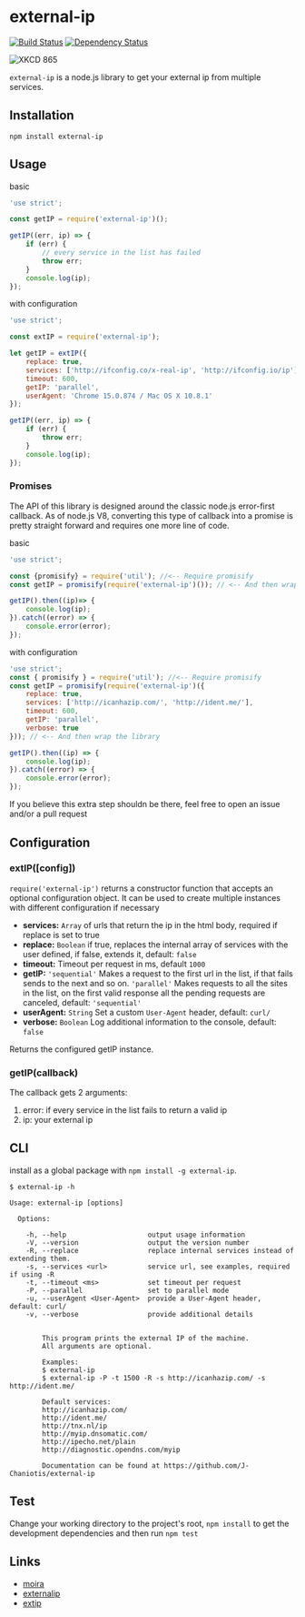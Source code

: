 # external-ip 
[![Build Status](https://travis-ci.org/J-Chaniotis/external-ip.svg?branch=master)](https://travis-ci.org/J-Chaniotis/external-ip) 
[![Dependency Status](https://david-dm.org/j-Chaniotis/external-ip.svg)](https://david-dm.org/j-Chaniotis/external-ip)

![XKCD 865](http://imgs.xkcd.com/comics/nanobots.png)

`external-ip` is a node.js library to get your external ip from multiple services. 

## Installation

`npm install external-ip`

## Usage

basic

```javascript
'use strict';

const getIP = require('external-ip')();

getIP((err, ip) => {
    if (err) {
        // every service in the list has failed
        throw err;
    }
    console.log(ip);
});

```
with configuration

```javascript
'use strict';

const extIP = require('external-ip');

let getIP = extIP({
    replace: true,
    services: ['http://ifconfig.co/x-real-ip', 'http://ifconfig.io/ip'],
    timeout: 600,
    getIP: 'parallel',
    userAgent: 'Chrome 15.0.874 / Mac OS X 10.8.1'
});

getIP((err, ip) => {
    if (err) {
        throw err;
    }
    console.log(ip);
});

```
### Promises
The API of this library is designed around the classic node.js error-first callback. 
As of node.js V8, converting this type of callback into a promise is pretty straight forward and
requires one more line of code.

basic
```javascript
'use strict';

const {promisify} = require('util'); //<-- Require promisify
const getIP = promisify(require('external-ip')()); // <-- And then wrap the library

getIP().then((ip)=> {
    console.log(ip);
}).catch((error) => {
    console.error(error);
});

```
with configuration

```javascript
'use strict';
const { promisify } = require('util'); //<-- Require promisify
const getIP = promisify(require('external-ip')({
    replace: true,
    services: ['http://icanhazip.com/', 'http://ident.me/'],
    timeout: 600,
    getIP: 'parallel',
    verbose: true
})); // <-- And then wrap the library

getIP().then((ip) => {
    console.log(ip);
}).catch((error) => {
    console.error(error);
});
```
If you believe this extra step shouldn be there, feel free to open an issue and/or a pull request

## Configuration

### extIP([config])

`require('external-ip')` returns a constructor function that accepts an optional configuration object.
 It can be used to create multiple instances with different configuration if necessary

* **services:** `Array` of urls that return the ip in the html body, required if replace is set to true
* **replace:** `Boolean` if true, replaces the internal array of services with the user defined, if false, extends it, default: `false` 
* **timeout:** Timeout per request in ms, default `1000`
* **getIP:** `'sequential'` Makes a request to the first url in the list, if that fails sends to the next and so on. `'parallel'` Makes requests to all the sites in the list, on the first valid response all the pending requests are canceled, default: `'sequential'`
* **userAgent:** `String` Set a custom `User-Agent` header, default: `curl/`
* **verbose:** `Boolean` Log additional information to the console, default: `false`

Returns the configured getIP instance.

### getIP(callback)
The callback gets 2 arguments:
1. error: if every service in the list fails to return a valid ip
2. ip: your external ip

## CLI
install as a global package with `npm install -g external-ip`.
```
$ external-ip -h

Usage: external-ip [options]

  Options:

    -h, --help                    output usage information
    -V, --version                 output the version number
    -R, --replace                 replace internal services instead of extending them.
    -s, --services <url>          service url, see examples, required if using -R
    -t, --timeout <ms>            set timeout per request
    -P, --parallel                set to parallel mode
    -u, --userAgent <User-Agent>  provide a User-Agent header, default: curl/
    -v, --verbose                 provide additional details


        This program prints the external IP of the machine.
        All arguments are optional.

        Examples:
        $ external-ip
        $ external-ip -P -t 1500 -R -s http://icanhazip.com/ -s http://ident.me/

        Default services:
        http://icanhazip.com/
        http://ident.me/
        http://tnx.nl/ip
        http://myip.dnsomatic.com/
        http://ipecho.net/plain
        http://diagnostic.opendns.com/myip

        Documentation can be found at https://github.com/J-Chaniotis/external-ip
```
## Test
Change your working directory to the project's root, `npm install` to get the development dependencies and then run `npm test`

## Links
* [moira](https://www.npmjs.org/package/moira)
* [externalip](https://www.npmjs.org/package/externalip)
* [extip](https://www.npmjs.org/package/extip)
